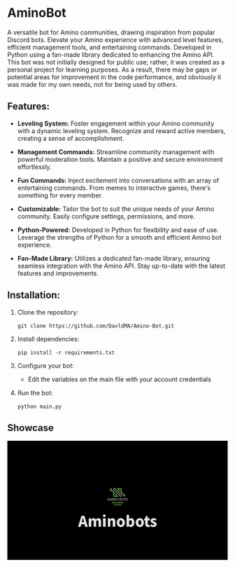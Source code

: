 # AminoBot

A versatile bot for Amino communities, drawing inspiration from popular Discord bots. Elevate your Amino experience with advanced level features, efficient management tools, and entertaining commands. Developed in Python using a fan-made library dedicated to enhancing the Amino API. This bot was not initially designed for public use; rather, it was created as a personal project for learning purposes. As a result, there may be gaps or potential areas for improvement in the code performance, and obviously it was made for my own needs, not for being used by others.

## Features:

- **Leveling System:** Foster engagement within your Amino community with a dynamic leveling system. Recognize and reward active members, creating a sense of accomplishment.

- **Management Commands:** Streamline community management with powerful moderation tools. Maintain a positive and secure environment effortlessly.

- **Fun Commands:** Inject excitement into conversations with an array of entertaining commands. From memes to interactive games, there's something for every member.

- **Customizable:** Tailor the bot to suit the unique needs of your Amino community. Easily configure settings, permissions, and more.

- **Python-Powered:** Developed in Python for flexibility and ease of use. Leverage the strengths of Python for a smooth and efficient Amino bot experience.

- **Fan-Made Library:** Utilizes a dedicated fan-made library, ensuring seamless integration with the Amino API. Stay up-to-date with the latest features and improvements.

## Installation:

1. Clone the repository:
   ```
   git clone https://github.com/DavldMA/Amino-Bot.git
   ```

2. Install dependencies:
   ```
   pip install -r requirements.txt
   ```

3. Configure your bot:
   - Edit the variables on the main file with your account credentials

4. Run the bot:
   ```
   python main.py
   ```

## Showcase
<p align="center">
  <a href="https://youtu.be/pfns9Jn8uMo">
    <img src="https://github.com/DavldMA/Amino-Bot/blob/a8044af7cc9836a49f97c8077ee709c29df15ee2/photos/Aminobots.png" alt="Watch the video">
  </a>
</p>


